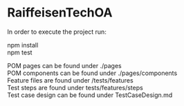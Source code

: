 # RaiffeisenTechOA

In order to execute the project run:  

npm install  
npm test  


POM pages can be found under ./pages  
POM components can be found under ./pages/components  
Feature files are found under /tests/features  
Test steps are found under tests/features/steps  
Test case design can be found under TestCaseDesign.md
